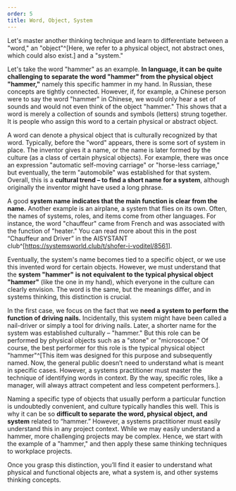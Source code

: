 ```yaml
---
order: 5
title: Word, Object, System
---
```


Let's master another thinking technique and learn to differentiate between a "word," an "object"^[Here, we refer to a physical object, not abstract ones, which could also exist.] and a "system."

Let's take the word "hammer" as an example. **In language, it can be quite challenging to separate the word "hammer" from the physical object "hammer,"** namely this specific hammer in my hand. In Russian, these concepts are tightly connected. However, if, for example, a Chinese person were to say the word "hammer" in Chinese, we would only hear a set of sounds and would not even think of the object "hammer." This shows that a word is merely a collection of sounds and symbols (letters) strung together. It is people who assign this word to a certain physical or abstract object.

A word can denote a physical object that is culturally recognized by that word. Typically, before the "word" appears, there is some sort of system in place. The inventor gives it a name, or the name is later formed by the culture (as a class of certain physical objects). For example, there was once an expression "automatic self-moving carriage" or "horse-less carriage," but eventually, the term "automobile" was established for that system. Overall, this is a **cultural trend – to find a short name for a system**, although originally the inventor might have used a long phrase.

A good **system name** **indicates that the main function is clear from the name.** Another example is an airplane, a system that flies on its own. Often, the names of systems, roles, and items come from other languages. For instance, the word "chauffeur" came from French and was associated with the function of "heater." You can read more about this in the post “Chauffeur and Driver” in the AISYSTANT club^[<https://systemsworld.club/t/shofer-i-voditel/8561>].

Eventually, the system's name becomes tied to a specific object, or we use this invented word for certain objects. However, we must understand that the **system "hammer"** **is not equivalent** **to the typical physical object "hammer"** (like the one in my hand), which everyone in the culture can clearly envision. The word is the same, but the meanings differ, and in systems thinking, this distinction is crucial.

In the first case, we focus on the fact that we **need a system to perform the function of driving nails.** Incidentally, this system might have been called a nail-driver or simply a tool for driving nails. Later, a shorter name for the system was established culturally – "hammer." But this role can be performed by physical objects such as a "stone" or "microscope." Of course, the best performer for this role is the typical physical object "hammer"^[This item was designed for this purpose and subsequently named. Now, the general public doesn’t need to understand what is meant in specific cases. However, a systems practitioner must master the technique of identifying words in context. By the way, specific roles, like a manager, will always attract competent and less competent performers.].

Naming a specific type of objects that usually perform a particular function is undoubtedly convenient, and culture typically handles this well. This is why it can be so **difficult to separate** **the word, physical object, and system** related to “hammer.” However, a systems practitioner must easily understand this in any project context. While we may easily understand a hammer, more challenging projects may be complex. Hence, we start with the example of a "hammer," and then apply these same thinking techniques to workplace projects.

Once you grasp this distinction, you’ll find it easier to understand what physical and functional objects are, what a system is, and other systems thinking concepts.
